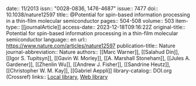 date:: 11/2013
issn:: "0028-0836, 1476-4687"
issue:: 7477
doi:: 10.1038/nature12597
title:: @Potential for spin-based information processing in a thin-film molecular semiconductor
pages:: 504-508
volume:: 503
item-type:: [[journalArticle]]
access-date:: 2023-12-18T09:16:22Z
original-title:: Potential for spin-based information processing in a thin-film molecular semiconductor
language:: en
url:: https://www.nature.com/articles/nature12597
publication-title:: Nature
journal-abbreviation:: Nature
authors:: [[Marc Warner]], [[Salahud Din]], [[Igor S. Tupitsyn]], [[Gavin W. Morley]], [[A. Marshall Stoneham]], [[Jules A. Gardener]], [[Zhenlin Wu]], [[Andrew J. Fisher]], [[Sandrine Heutz]], [[Christopher W. M. Kay]], [[Gabriel Aeppli]]
library-catalog:: DOI.org (Crossref)
links:: [Local library](zotero://select/library/items/DDMQUPI7), [Web library](https://www.zotero.org/users/9044942/items/DDMQUPI7)
